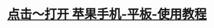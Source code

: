 # [点击～打开 苹果手机-平板-使用教程](https://www.evernote.com/shard/s397/sh/68584ba5-089c-7764-7211-f509c346129d/vcctoWBQwMGuLzIAvIosWH38w-2X-KbmBf80AqSbcHMk1STy_1xLAs5Q1A)